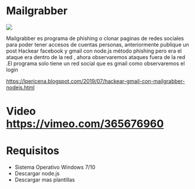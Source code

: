 # Mailgrabber
[![](https://1.bp.blogspot.com/-sGLXibSMmmU/XRa5p1u1wrI/AAAAAAAAQco/J4AnXsMFgssA0Vn7p22eqIKWdMsC-_PSQCLcBGAs/s1600/Screenshot_187.png)](https://www.lpericena.tk/2019/07/hackear-gmail-con-mailgrabber-nodejs.html)

Mailgrabber es programa de phishing o clonar paginas de redes sociales para poder tener accesos de cuentas personas, anteriormente publique un post Hackear facebook y gmail con node.js método phishing  pero era el ataque era dentro de la red , ahora observaremos ataques fuera de la red .El programa solo tiene un red social que es gmail como observaremos el login


https://lpericena.blogspot.com/2019/07/hackear-gmail-con-mailgrabber-nodejs.html

# Video https://vimeo.com/365676960

# Requisitos

- Sistema Operativo Windows 7/10
- Descargar node.js
- Descargar mas plantillas
